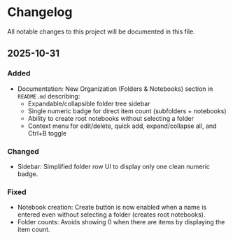 # Changelog

All notable changes to this project will be documented in this file.

## 2025-10-31

### Added
- Documentation: New Organization (Folders & Notebooks) section in `README.md` describing:
  - Expandable/collapsible folder tree sidebar
  - Single numeric badge for direct item count (subfolders + notebooks)
  - Ability to create root notebooks without selecting a folder
  - Context menu for edit/delete, quick add, expand/collapse all, and Ctrl+B toggle

### Changed
- Sidebar: Simplified folder row UI to display only one clean numeric badge.

### Fixed
- Notebook creation: Create button is now enabled when a name is entered even without selecting a folder (creates root notebooks).
- Folder counts: Avoids showing 0 when there are items by displaying the item count.
